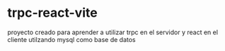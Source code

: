 # trpc-react-vite
proyecto creado para aprender a utilizar trpc en el servidor y react en el cliente utilzando mysql como base de datos
